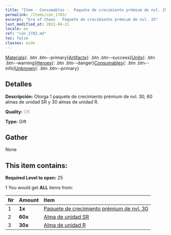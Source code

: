 ```yaml
---
title: "Item - Consumables -  Paquete de crecimiento prémium de nvl. 25"
permalink: /Items/con_1783/
excerpt: "Era of Chaos   Paquete de crecimiento prémium de nvl. 25"
last_modified_at: 2021-04-21
locale: es
ref: "con_1783.md"
toc: false
classes: wide
---
```

 [Materials](/es/Items/){: .btn .btn--primary}[Artifacts](/es/Items/Artifacts/){: .btn .btn--success}[Units](/es/Items/Units/){: .btn .btn--warning}[Heroes](/es/Items/Heroes/){: .btn .btn--danger}[Consumables](/es/Items/Consumables/){: .btn .btn--info}[Unknown](/es/Items/Unknown/){: .btn .btn--primary}

## Detalles
 **Descripción:** Otorga 1 paquete de crecimiento prémium de nvl. 30, 60 almas de unidad SR y 30 almas de unidad R.

 **Quality:** <span style="color: #DA70D6">OK</span>

 **Type:** Gift

## Gather

  None

## This item contains:

 **Required Level to open:** 25

 1 You would get **ALL** items  from:

  | Nr | Amount |     Item    |
  |:---|:-------|:------------|
  | 1 |  **1x** | [ Paquete de crecimiento prémium de nvl. 30](/es/Items/con_1784/) |  | 
  | 2 |  **60x** | [Alma de unidad SR](/es/Items/con_534/) |  | 
  | 3 |  **30x** | [Alma de unidad R](/es/Items/con_533/) |  | 
